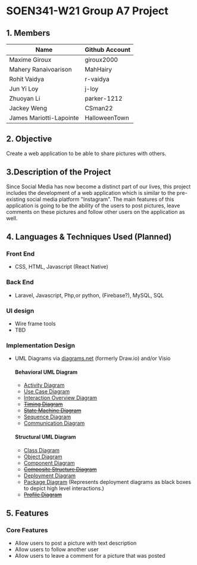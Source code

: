 # SOEN341-W21 Group A7 Project


## 1. Members
Name | Github Account
------------ | ------------- 
Maxime Giroux | giroux2000
Mahery Ranaivoarison | MahHairy
Rohit Vaidya | r-vaidya
Jun Yi Loy | j-loy
Zhuoyan Li | parker-1212
Jackey Weng | CSman22 
James Mariotti-Lapointe | HalloweenTown 

## 2. Objective
Create a web application to be able to share pictures with others.

## 3.Description of the Project 
Since Social Media has now become a distinct part of our lives, this project includes the development of a web application which is similar to the pre-existing social media platform "Instagram". The main features of this application is going to be the ability of the users to post pictures, leave comments on these pictures and follow other users on the application as well.

## 4. Languages & Techniques Used (Planned)
### **Front End**
- CSS, HTML, Javascript (React Native)

### **Back End**
- Laravel, Javascript, Php,or python, (Firebase?), MySQL, SQL

### **UI design**
- Wire frame tools
- TBD

### **Implementation Design**
- UML Diagrams via [diagrams.net](https://app.diagrams.net/) (formerly Draw.io) and/or Visio

    #### Behavioral UML Diagram
    - [Activity Diagram](https://tallyfy.com/uml-diagram/#activity-diagram)
    - [Use Case Diagram](https://tallyfy.com/uml-diagram/#use-case-diagram)
    - [Interaction Overview Diagram](https://tallyfy.com/uml-diagram/#interaction-overview-diagram)
    - [~~Timing Diagram~~](https://tallyfy.com/uml-diagram/#timing-diagram)
    - [~~State Machine Diagram~~](https://tallyfy.com/uml-diagram/#state-machine-diagram)
    - [Sequence Diagram](https://tallyfy.com/uml-diagram/#sequence-diagram)
    - [Communication Diagram](https://tallyfy.com/uml-diagram/#communication_uml_diagram)

    #### Structural UML Diagram
    - [Class Diagram](https://tallyfy.com/uml-diagram/#class-diagram)
    - [Object Diagram](https://tallyfy.com/uml-diagram/#object-diagram)
    - [Component Diagram](https://tallyfy.com/uml-diagram/#component-diagram)
    - [~~Composite Structure Diagram~~](https://tallyfy.com/uml-diagram/#composite-structure-diagram)
    - [Deployment Diagram](https://tallyfy.com/uml-diagram/#deployment-diagram)
    - [Package Diagram](https://tallyfy.com/uml-diagram/#package-diagram) (Represents deployment diagrams as black boxes to depict high level interactions.)
    - [~~Profile Diagram~~](https://tallyfy.com/uml-diagram/#profile-diagram)

## 5. Features
### **Core Features**
- Allow users to post a picture with text description
- Allow users to follow another user
- Allow users to leave a comment for a picture that was posted
